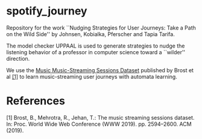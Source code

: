 # spotify_journey

Repository for the work ``Nudging Strategies for User Journeys:
Take a Path on the Wild Side'' by Johnsen, Kobialka, Pferscher and Tapia Tarifa.

The model checker UPPAAL is used to generate strategies to nudge the listening behavior of a professor in computer science toward a ``wilder'' direction.

We use the [Music Music-Streaming Sessions Dataset](https://www.aicrowd.com/challenges/spotify-sequential-skip-prediction-challenge) published by Brost et al [[1]](#1) to learn music-streaming user journeys with automata learning.

# References
<a id="1">[1]</a> 
Brost, B., Mehrotra, R., Jehan, T.: The music streaming sessions dataset. In: Proc. World Wide Web Conference (WWW 2019). pp. 2594–2600. ACM (2019).
